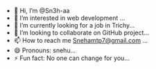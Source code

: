- 👋 Hi, I’m @Sn3h-aa
- 👀 I’m interested in web development ...
- 🌱 I’m currently looking for a job in Trichy...
- 💞️ I’m looking to collaborate on GitHub project...
- 📫 How to reach me Snehamtp7@gmail.com ...
- 😄 Pronouns: snehu...
- ⚡ Fun fact: No one can change for you...

<!---
Sn3h-aa/Sn3h-aa is a ✨ special ✨ repository because its `README.md` (this file) appears on your GitHub profile.
You can click the Preview link to take a look at your changes.
--->
